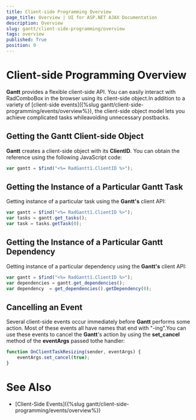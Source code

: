 ```yaml
---
title: Client-side Programming Overview
page_title: Overview | UI for ASP.NET AJAX Documentation
description: Overview
slug: gantt/client-side-programming/overview
tags: overview
published: True
position: 0
---
```


# Client-side Programming Overview


**Gantt** provides a flexible client-side API. You can easily interact with RadComboBox in the browser using its client-side object.In addition to a variety of [client-side events]({%slug gantt/client-side-programming/events/overview%}), the client-side object model lets you achieve complicated tasks whileavoiding unnecessary postbacks.

## Getting the Gantt Client-side Object

**Gantt** creates a client-side object with its **ClientID**. You can obtain the reference using the following JavaScript code:

````JavaScript
var gantt = $find("<%= RadGantt1.ClientID %>");
````


## Getting the Instance of a Particular Gantt Task

Getting instance of a particular task using the **Gantt's** client API:

````JavaScript
var gantt = $find("<%= RadGantt1.ClientID %>");
var tasks = gantt.get_tasks();
var task = tasks.getTask(0);
````

## Getting the Instance of a Particular Gantt Dependency

Getting instance of a particular dependency using the **Gantt's** client API:

````JavaScript
var gantt = $find("<%= RadGantt1.ClientID %>");
var dependencies = gantt.get_dependencies();
var dependency  = get_dependencies().getDependency(0);
````

## Cancelling an Event

Several client-side events occur immediately before **Gantt** performs some action. Most of these events all have names that end with "-ing".You can use these events to cancel the **Gantt**'s action by using the **set_cancel** method of the **eventArgs** passed tothe handler:

````JavaScript
function OnClientTaskResizing(sender, eventArgs) {
    eventArgs.set_cancel(true);
}
````

# See Also

 * [Client-Side Events]({%slug gantt/client-side-programming/events/overview%})
